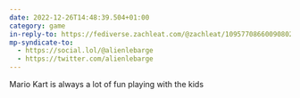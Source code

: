 ```yaml
---
date: 2022-12-26T14:48:39.504+01:00
category: game
in-reply-to: https://fediverse.zachleat.com/@zachleat/109577086600908024
mp-syndicate-to:
  - https://social.lol/@alienlebarge
  - https://twitter.com/alienlebarge
---
```

Mario Kart is always a lot of fun playing with the kids 
